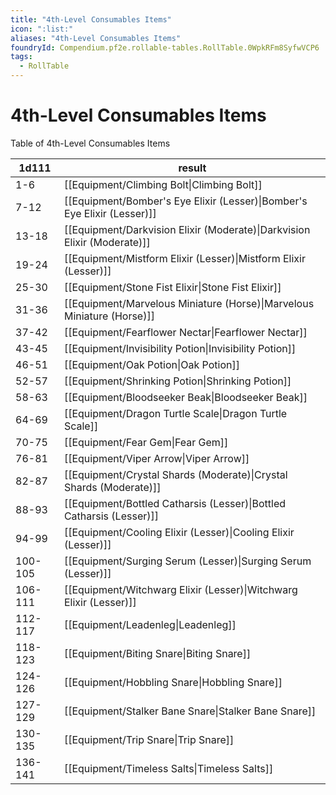 ```yaml
---
title: "4th-Level Consumables Items"
icon: ":list:"
aliases: "4th-Level Consumables Items"
foundryId: Compendium.pf2e.rollable-tables.RollTable.0WpkRFm8SyfwVCP6
tags:
  - RollTable
---
```


# 4th-Level Consumables Items
Table of 4th-Level Consumables Items

| 1d111 | result |
|------|--------|
| 1-6 | [[Equipment/Climbing Bolt\|Climbing Bolt]] |
| 7-12 | [[Equipment/Bomber's Eye Elixir (Lesser)\|Bomber's Eye Elixir (Lesser)]] |
| 13-18 | [[Equipment/Darkvision Elixir (Moderate)\|Darkvision Elixir (Moderate)]] |
| 19-24 | [[Equipment/Mistform Elixir (Lesser)\|Mistform Elixir (Lesser)]] |
| 25-30 | [[Equipment/Stone Fist Elixir\|Stone Fist Elixir]] |
| 31-36 | [[Equipment/Marvelous Miniature (Horse)\|Marvelous Miniature (Horse)]] |
| 37-42 | [[Equipment/Fearflower Nectar\|Fearflower Nectar]] |
| 43-45 | [[Equipment/Invisibility Potion\|Invisibility Potion]] |
| 46-51 | [[Equipment/Oak Potion\|Oak Potion]] |
| 52-57 | [[Equipment/Shrinking Potion\|Shrinking Potion]] |
| 58-63 | [[Equipment/Bloodseeker Beak\|Bloodseeker Beak]] |
| 64-69 | [[Equipment/Dragon Turtle Scale\|Dragon Turtle Scale]] |
| 70-75 | [[Equipment/Fear Gem\|Fear Gem]] |
| 76-81 | [[Equipment/Viper Arrow\|Viper Arrow]] |
| 82-87 | [[Equipment/Crystal Shards (Moderate)\|Crystal Shards (Moderate)]] |
| 88-93 | [[Equipment/Bottled Catharsis (Lesser)\|Bottled Catharsis (Lesser)]] |
| 94-99 | [[Equipment/Cooling Elixir (Lesser)\|Cooling Elixir (Lesser)]] |
| 100-105 | [[Equipment/Surging Serum (Lesser)\|Surging Serum (Lesser)]] |
| 106-111 | [[Equipment/Witchwarg Elixir (Lesser)\|Witchwarg Elixir (Lesser)]] |
| 112-117 | [[Equipment/Leadenleg\|Leadenleg]] |
| 118-123 | [[Equipment/Biting Snare\|Biting Snare]] |
| 124-126 | [[Equipment/Hobbling Snare\|Hobbling Snare]] |
| 127-129 | [[Equipment/Stalker Bane Snare\|Stalker Bane Snare]] |
| 130-135 | [[Equipment/Trip Snare\|Trip Snare]] |
| 136-141 | [[Equipment/Timeless Salts\|Timeless Salts]] |
